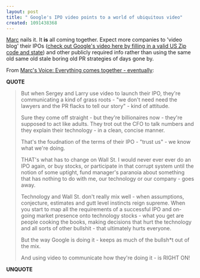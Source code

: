```yaml
---
layout: post
title: " Google's IPO video points to a world of ubiquitous video"
created: 1091438368
---
```

<a href="http://marc.blogs.it/">Marc</a> nails it.  It <strong>is</strong> all coming together.  Expect more companies to 'video blog' their IPOs (<a href="https://www.ipo.google.com/mtm-play-video">check out Google's video here by filling in a valid US Zip code and state</a>) and other publicly required info rather than using the same old same old  stale boring old PR strategies of days gone by.

From <a href="http://marc.blogs.it/archives/2004/08/everything_come.html">Marc's Voice: Everything comes together - eventually</a>:
<p><strong>QUOTE</strong></p><blockquote>But when Sergey and Larry use video to launch their IPO, they're communicating a kind of grass roots - "we don't need need the lawyers and the PR flacks to tell our story" - kind of attitude.

Sure they come off straight - but they're billionaires now - they're supposed to act like adults. They trot out the CFO to talk numbers and they explain their technology - in a clean, concise manner.

That's the foudnation of the terms of their IPO - "trust us" - we know what we're doing.

THAT's what has to change on Wall St. I would never ever ever do an IPO again, or buy stocks, or participate in that corrupt system until the notion of some uptight, fund manager's paranoia about something that has nothing to do with me, our technology or our company - goes away.

Technology and Wall St. don't really mix well - when assumptions, conjecture, estimates and gutt level instincts reign supreme. When you start to map all the requirements of a successful IPO and on-going market presence onto technology stocks - what you get are people cooking the books, making decisions that hurt the technology and all sorts of other bullshit - that ultimately hurts everyone.

But the way Google is doing it - keeps as much of the bullsh*t out of the mix.

And using video to communicate how they're doing it - is RIGHT ON!</blockquote><p><strong>UNQUOTE</strong></p>

